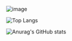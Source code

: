 ![image](https://github.com/user-attachments/assets/faa00766-86f4-4191-9ae6-4e800472b2c3)


![Top Langs](https://github-readme-stats.vercel.app/api/top-langs/?username=SW-64&layout=compact)

![Anurag's GitHub stats](https://github-readme-stats.vercel.app/api?username=SW-64&show_icons=true&theme=radical)
<!--
**SW-64/SW-64** is a ✨ _special_ ✨ repository because its `README.md` (this file) appears on your GitHub profile.

Here are some ideas to get you started:

- 🔭 I’m currently working on ...
- 🌱 I’m currently learning ...
- 👯 I’m looking to collaborate on ...
- 🤔 I’m looking for help with ...
- 💬 Ask me about ...
- 📫 How to reach me: ...
- 😄 Pronouns: ...
- ⚡ Fun fact: ...
-->
